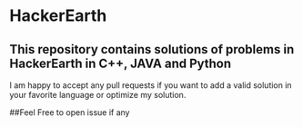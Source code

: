 # HackerEarth
## This repository contains solutions of problems in HackerEarth in C++, JAVA and Python

I am happy to accept any pull requests if you want to add a valid solution in your favorite language or optimize my solution.

##Feel Free to open issue if any
